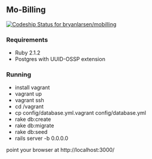 ## Mo-Billing

[ ![Codeship Status for bryanlarsen/mobilling](https://codeship.com/projects/87c92c00-4cd8-0132-5a34-5a56e8d5bc4a/status)](https://codeship.com/projects/47259)

### Requirements

* Ruby 2.1.2
* Postgres with UUID-OSSP extension

### Running

* install vagrant
* vagrant up
* vagrant ssh
* cd /vagrant
* cp config/database.yml.vagrant config/database.yml
* rake db:create
* rake db:migrate
* rake db:seed
* rails server -b 0.0.0.0

point your browser at http://localhost:3000/
